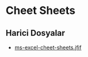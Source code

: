 # Cheet Sheets


<!--HariciDosyalar-->

## Harici Dosyalar

- [ms-excel-cheet-sheets.jfif](./ms-excel-cheet-sheets.jfif)


<!--HariciDosyalar-->

